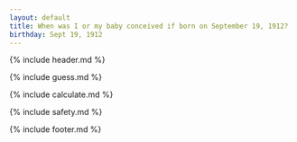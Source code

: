 ```yaml
---
layout: default
title: When was I or my baby conceived if born on September 19, 1912?
birthday: Sept 19, 1912
---
```


{% include header.md %}

{% include guess.md %}

{% include calculate.md %}

{% include safety.md %}

{% include footer.md %}



